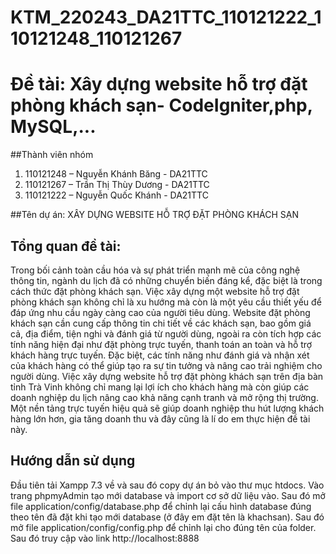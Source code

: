 # KTM_220243_DA21TTC_110121222_110121248_110121267

# Đề tài: Xây dựng website hỗ trợ đặt phòng khách sạn- CodeIgniter,php, MySQL,...
##Thành viên nhóm
1.	110121248 – Nguyễn Khánh Băng - DA21TTC
2.	110121267 – Trần Thị Thùy Dương - DA21TTC
3.	110121222 – Nguyễn Quốc Khánh - DA21TTC

##Tên dự án: XÂY DỰNG WEBSITE HỖ TRỢ ĐẶT PHÒNG KHÁCH SẠN
## Tổng quan đề tài:
Trong bối cảnh toàn cầu hóa và sự phát triển mạnh mẽ của công nghệ thông tin, ngành du lịch đã có những chuyển biến đáng kể, đặc biệt là trong cách thức đặt phòng khách sạn. Việc xây dựng một website hỗ trợ đặt phòng khách sạn không chỉ là xu hướng mà còn là một yêu cầu thiết yếu để đáp ứng nhu cầu ngày càng cao của người tiêu dùng. Website đặt phòng khách sạn cần cung cấp thông tin chi tiết về các khách sạn, bao gồm giá cả, địa điểm, tiện nghi và đánh giá từ người dùng, ngoài ra còn tích hợp các tính năng hiện đại như đặt phòng trực tuyến, thanh toán an toàn và hỗ trợ khách hàng trực tuyến. Đặc biệt, các tính năng như đánh giá và nhận xét của khách hàng có thể giúp tạo ra sự tin tưởng và nâng cao trải nghiệm cho người dùng. Việc xây dựng website hỗ trợ đặt phòng khách sạn trên địa bàn tỉnh Trà Vinh không chỉ mang lại lợi ích cho khách hàng mà còn giúp các doanh nghiệp du lịch nâng cao khả năng cạnh tranh và mở rộng thị trường. Một nền tảng trực tuyến hiệu quả sẽ giúp doanh nghiệp thu hút lượng khách hàng lớn hơn, gia tăng doanh thu và đây cũng là lí do em thực hiện đề tài này.

## Hướng dẫn sử dụng
Đầu tiên tải Xampp 7.3 về và sau đó copy dự án bỏ vào thư mục htdocs.
Vào trang phpmyAdmin tạo mới database và import cơ sở dữ liệu vào.
Sau đó mở file application/config/database.php để chỉnh lại cấu hình database đúng theo tên đã đặt khi tạo mới database (ở đây em đặt tên là khachsan).
Sau đó mở file application/config/config.php để chỉnh lại cho đúng tên của folder.
Sau đó truy cập vào link http://localhost:8888
